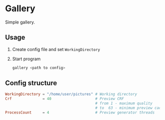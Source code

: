 # Gallery

Simple gallery.

## Usage

1. Create config file and set `WorkingDirectory`
2. Start program

   ```sh
   gallery <path to config>
   ```

## Config structure

```toml
WorkingDirectory = "/home/user/pictures" # Working directory
Crf              = 40                    # Preview CRF
                                         # from 1 - maximum quality
                                         # to  63 - minimum preview cache size
ProcessCount     = 4                     # Preview generator threads
```
